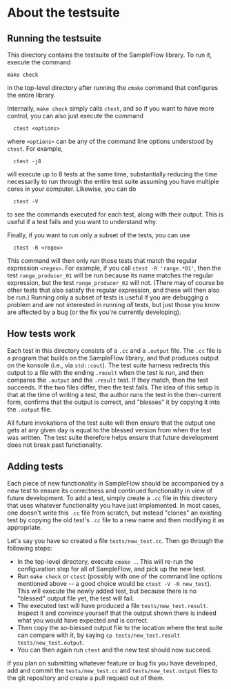 About the testsuite
===================

## Running the testsuite

This directory contains the testsuite of the SampleFlow library. To run it,
execute the command
```
make check
```
in the top-level directory after running the `cmake` command that configures
the entire library. 

Internally, `make check` simply calls `ctest`, and so if
you want to have more control, you can also just execute the command
```
  ctest <options>
```
where `<options>` can be any of the command line options understood by `ctest`.
For example,
```
  ctest -j8
```
will execute up to 8 tests at the same time, substantially reducing the time
necessarily to run through the entire test suite assuming you have multiple
cores in your computer. Likewise, you can do
```
  ctest -V
```
to see the commands executed for each test, along with their output. This is
useful if a test fails and you want to understand why.

Finally, if you want to run only a subset of the tests, you can use
```
  ctest -R <regex>
```
This command will then only run those tests that match the regular expression
`<regex>`. For example, if you call `ctest -R 'range.*01'`, then the test
`range_producer_01` will be run because its name matches the regular
expression, but the test `range_producer_02` will not. (There may of course
be other tests that also satisfy the regular expression, and these will then
also be run.) Running only a subset of tests is useful if you are debugging a
problem and are not interested in running *all* tests, but just those you know
are affected by a bug (or the fix you're currently developing).   


## How tests work

Each test in this directory consists of a `.cc` and a `.output` file. The
`.cc` file is a program that builds on the SampleFlow library, and that
produces output on the konsole (i.e., via `std::cout`). The test suite
harness redirects this output to a file with the ending `.result` when
the test is run, and then compares the `.output` and the `.result`
test. If they match, then the test succeeds. If the two files differ,
then the test fails. The idea of this setup is that at the time of writing
a test, the author runs the test in the then-current form, confirms that
the output is correct, and "blesses" it by copying it into the
`.output` file.

All future invokations of the test suite will then ensure that the output
one gets at any given day is equal to the blessed version from when the
test was written. The test suite therefore helps ensure that future
development does not break past functionality.


## Adding tests

Each piece of new functionality in SampleFlow should be accompanied by a new
test to ensure its correctness and continued functionality in view of
future development. To add a test, simply create a `.cc` file in this
directory that uses whatever functionality you have just implemented.
In most cases, one doesn't write this `.cc` file from scratch, but instead
"clones" an existing test by copying the old test's `.cc` file to a new
name and then modifying it as appropriate.

Let's say you have so created a file `tests/new_test.cc`. Then go through
the following steps:

- In the top-level directory, execute `cmake .`. This will re-run the
  configuration step for all of SampleFlow, and pick up the new test.
- Run `make check` or `ctest` (possibly with one of the command line
  options mentioned above -- a good choice would be 
  `ctest -V -R new_test`). This will execute the newly added test,
  but because there is no "blessed" output file yet, the test will
  fail.
- The executed test will have produced a file `tests/new_test.result`.
  Inspect it and convince yourself that the output shown there is indeed
  what you would have expected and is correct.
- Then copy the so-blessed output file to the location where the test suite
  can compare with it, by saying `cp tests/new_test.result tests/new_test.output`.
- You can then again run `ctest` and the new test should now succeed.

If you plan on submitting whatever feature or bug fix you have developed,
add and commit the `tests/new_test.cc` and `tests/new_test.output` files to the
git repository and create a pull request out of them.
